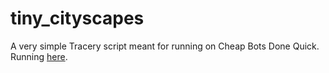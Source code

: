 # tiny_cityscapes

A very simple Tracery script meant for running on Cheap Bots Done Quick. Running [here](http://twitter.com/bon_appetiny).
